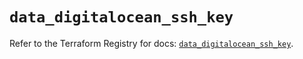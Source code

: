 # `data_digitalocean_ssh_key`

Refer to the Terraform Registry for docs: [`data_digitalocean_ssh_key`](https://registry.terraform.io/providers/digitalocean/digitalocean/2.68.0/docs/data-sources/ssh_key).
